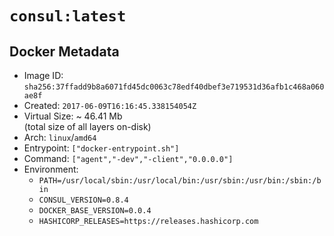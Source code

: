 # `consul:latest`

## Docker Metadata

- Image ID: `sha256:37ffadd9b8a6071fd45dc0063c78edf40dbef3e719531d36afb1c468a060ae8f`
- Created: `2017-06-09T16:16:45.338154054Z`
- Virtual Size: ~ 46.41 Mb  
  (total size of all layers on-disk)
- Arch: `linux`/`amd64`
- Entrypoint: `["docker-entrypoint.sh"]`
- Command: `["agent","-dev","-client","0.0.0.0"]`
- Environment:
  - `PATH=/usr/local/sbin:/usr/local/bin:/usr/sbin:/usr/bin:/sbin:/bin`
  - `CONSUL_VERSION=0.8.4`
  - `DOCKER_BASE_VERSION=0.0.4`
  - `HASHICORP_RELEASES=https://releases.hashicorp.com`
